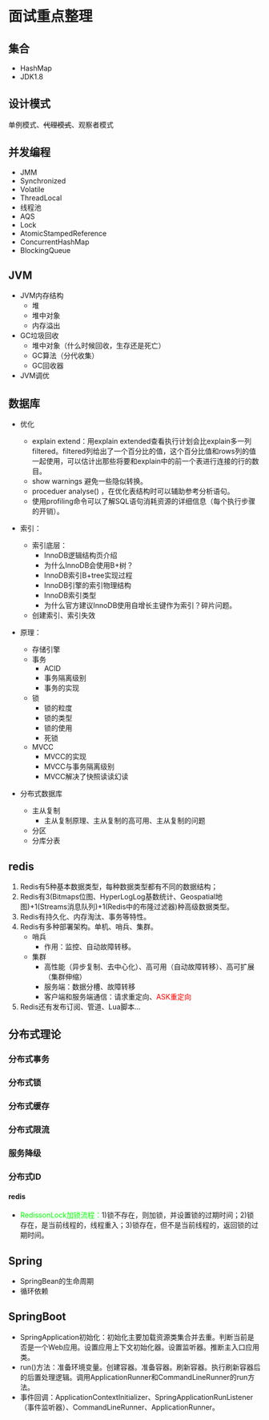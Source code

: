 


# 面试重点整理  

## 集合  
* HashMap
* JDK1.8

## 设计模式
单例模式、~~代理模式~~、观察者模式


## 并发编程
* JMM  
* Synchronized
* Volatile
* ThreadLocal
* 线程池  
* AQS
* Lock
* AtomicStampedReference
* ConcurrentHashMap
* BlockingQueue

## JVM  
* JVM内存结构
    * 堆
    * 堆中对象
    * 内存溢出
* GC垃圾回收
    * 堆中对象（什么时候回收，生存还是死亡）
    * GC算法（分代收集）
    * GC回收器
* JVM调优

## 数据库

* 优化  
    * explain extend：用explain extended查看执行计划会比explain多一列filtered。filtered列给出了一个百分比的值，这个百分比值和rows列的值一起使用，可以估计出那些将要和explain中的前一个表进行连接的行的数目。
    * show warnings 避免一些隐似转换。
    * proceduer analyse() ，在优化表结构时可以辅助参考分析语句。 
    * 使用profiling命令可以了解SQL语句消耗资源的详细信息（每个执行步骤的开销）。

* 索引：  
    * 索引底层：
        * InnoDB逻辑结构页介绍
        * 为什么InnoDB会使用B+树？
        * InnoDB索引B+tree实现过程
        * InnoDB引擎的索引物理结构
        * InnoDB索引类型
        * 为什么官方建议InnoDB使用自增长主键作为索引？碎片问题。  
    * 创建索引、索引失效 

* 原理：  
    * 存储引擎
    * 事务
        * ACID 
        * 事务隔离级别
        * 事务的实现
    * 锁
        * 锁的粒度
        * 锁的类型
        * 锁的使用
        * 死锁
    * MVCC
        * MVCC的实现
        * MVCC与事务隔离级别
        * MVCC解决了快照读读幻读
* 分布式数据库  
    * 主从复制
        * 主从复制原理、主从复制的高可用、主从复制的问题
    * 分区
    * 分库分表

## redis  
1. Redis有5种基本数据类型，每种数据类型都有不同的数据结构；
2. Redis有3(Bitmaps位图、HyperLogLog基数统计、Geospatial地图)+1(Streams消息队列)+1(Redis中的布隆过滤器)种高级数据类型。  
3. Redis有持久化、内存淘汰、事务等特性。  
4. Redis有多种部署架构。单机、哨兵、集群。  
    * 哨兵
        * 作用：监控、自动故障转移。  
    * 集群
        * 高性能（异步复制、去中心化）、高可用（自动故障转移）、高可扩展（集群伸缩）
        * 服务端：数据分槽、故障转移
        * 客户端和服务端通信：请求重定向、<font color = "red">ASK重定向</font>
5. Redis还有发布订阅、管道、Lua脚本...


## 分布式理论  
### 分布式事务

### 分布式锁  

### 分布式缓存

### 分布式限流

### 服务降级

### 分布式ID

#### redis  
* <font color = "lime">RedissonLock加锁流程：</font>1)锁不存在，则加锁，并设置锁的过期时间；2)锁存在，是当前线程的，线程重入；3)锁存在，但不是当前线程的，返回锁的过期时间。 


## Spring  
* SpringBean的生命周期  
* 循环依赖  


## SpringBoot
* SpringApplication初始化：初始化主要加载资源类集合并去重。判断当前是否是一个Web应用。设置应用上下文初始化器。设置监听器。推断主入口应用类。  
* run()方法：准备环境变量。创建容器。准备容器。刷新容器。执行刷新容器后的后置处理逻辑。调用ApplicationRunner和CommandLineRunner的run方法。  
* 事件回调：ApplicationContextInitializer、SpringApplicationRunListener（事件监听器）、CommandLineRunner、ApplicationRunner。  



